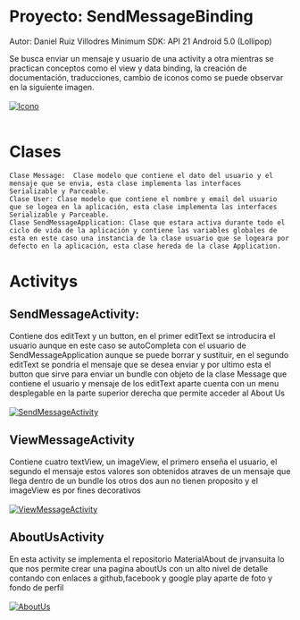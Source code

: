 # Proyecto: SendMessageBinding
Autor: Daniel Ruiz Villodres
Minimum SDK: API 21 Android 5.0 (Lollipop)

Se busca enviar un mensaje y usuario de una activity a otra mientras se practican conceptos como el view y data binding, la creación de documentación, traducciones, cambio de iconos como se puede observar en la siguiente imagen. <br /> <br />
[![Icono](https://blogger.googleusercontent.com/img/b/R29vZ2xl/AVvXsEjPr8yryDPsDZdmh5xwqdXLtZ0P_SfE7DvnhT1L74seGtITZc30OQfRrvAFH3qS-Csir8kgTILLTJpOF0rnT4bYfl1NmpKjSgrGR1S6Maypqk0oX8jfZfc-EuFlFAij8vWonI_0-0QZhj7mSGGg4Pn0Y4aXLg8tOs2m9DgYtUySLPCTzBMhPRHujgPvkQ/s1600/3.PNG "Icono")](https://blogger.googleusercontent.com/img/b/R29vZ2xl/AVvXsEjPr8yryDPsDZdmh5xwqdXLtZ0P_SfE7DvnhT1L74seGtITZc30OQfRrvAFH3qS-Csir8kgTILLTJpOF0rnT4bYfl1NmpKjSgrGR1S6Maypqk0oX8jfZfc-EuFlFAij8vWonI_0-0QZhj7mSGGg4Pn0Y4aXLg8tOs2m9DgYtUySLPCTzBMhPRHujgPvkQ/s1600/3.PNG "Icono") <br /> <br />
# Clases<br />
	Clase Message:  Clase modelo que contiene el dato del usuario y el mensaje que se envia, esta clase implementa las interfaces Serializable y Parceable.
	Clase User: Clase modelo que contiene el nombre y email del usuario que se logea en la aplicación, esta clase implementa las interfaces Serializable y Parceable.
	Clase SendMessageApplication: Clase que estara activa durante todo el ciclo de vida de la aplicación y contiene las variables globales de esta en este caso una instancia de la clase usuario que se logeara por defecto en la aplicación, esta clase hereda de la clase Application.

# Activitys
## SendMessageActivity:
Contiene dos editText y un button, en el primer editText se introducira el usuario aunque en este caso se autoCompleta con el usuario de SendMessageApplication aunque se puede borrar y sustituir, en el segundo editText se pondria el mensaje que se desea enviar y por ultimo esta el button que sirve para enviar un bundle con objeto de la clase Message que contiene el usuario y mensaje de los editText aparte cuenta con un menu desplegable en la parte superior derecha que permite acceder al About Us <br /> <br />
[![SendMessageActivity](https://blogger.googleusercontent.com/img/b/R29vZ2xl/AVvXsEib794qWd8FUdzZViwuJJo5FueEg-7iYNmiozY9WELhpLbvEZ7IC_9Ciw_loXwrXnHcATweKe7dEU9Pj-oXIuwvoIlJViMEBOhCeGp-a3ahjPAXCRaj50SW410YAPDY_aLieTbUBYg9W4v5so3latMI80hkCjuCvOYYJO8_QUM-uTMlLgavwH6UB5hctg/s320/1.PNG "SendMessageActivity")](https://blogger.googleusercontent.com/img/b/R29vZ2xl/AVvXsEib794qWd8FUdzZViwuJJo5FueEg-7iYNmiozY9WELhpLbvEZ7IC_9Ciw_loXwrXnHcATweKe7dEU9Pj-oXIuwvoIlJViMEBOhCeGp-a3ahjPAXCRaj50SW410YAPDY_aLieTbUBYg9W4v5so3latMI80hkCjuCvOYYJO8_QUM-uTMlLgavwH6UB5hctg/s320/1.PNG "SendMessageActivity") <br />

## ViewMessageActivity
Contiene cuatro textView, un imageView, el primero enseña el usuario, el segundo el mensaje estos valores son obtenidos atraves de un mensaje que llega dentro de un bundle los otros dos aun no tienen proposito y el imageView es por fines decorativos <br /> <br />
[![ViewMessageActivity](https://blogger.googleusercontent.com/img/b/R29vZ2xl/AVvXsEiimgohIQItajPStmRGachEgtzokXrzjnD4lGSL0feU95jPWP_CiT8DFBsgQto1yEBUxI4PeBAUx2Z7tL7aCnz64wh2DHHySjLKMujkuZDYaGVeTTzmXfF-C0--bDXvJBve_3lM6xoaikMPg98U5YSU2m60RlEW7522y-l36oW3lpBt2LlQgJ5Eg_QpTA/s320/2.PNG "ViewMessageActivity")](https://blogger.googleusercontent.com/img/b/R29vZ2xl/AVvXsEiimgohIQItajPStmRGachEgtzokXrzjnD4lGSL0feU95jPWP_CiT8DFBsgQto1yEBUxI4PeBAUx2Z7tL7aCnz64wh2DHHySjLKMujkuZDYaGVeTTzmXfF-C0--bDXvJBve_3lM6xoaikMPg98U5YSU2m60RlEW7522y-l36oW3lpBt2LlQgJ5Eg_QpTA/s320/2.PNG "ViewMessageActivity") <br />
## AboutUsActivity
En esta activity se implementa el repositorio MaterialAbout de jrvansuita lo que nos permite crear una pagina aboutUs con un alto nivel de detalle contando con enlaces a github,facebook y google play aparte de foto y fondo de perfil <br/> <br/>
[![AboutUs](https://blogger.googleusercontent.com/img/b/R29vZ2xl/AVvXsEhd4W3yJWDTsc4TSSjvoyE6XgueBrNDsFXpUnyIsx60JQkJHSWl56Wv85F3pN6lEouk9Zjsohg1oJ57-OXuR2QenqpPW7YRzDaHktrnDZ7m5dQp-4laZ-1ngjJRz9PB9B0QDUmQjevUd6jqP_90j2dlbGHxo5PSStfcWl4jXuPJlNrHUmBYvDkdXhvLkg/s320/aboutUs.PNG "AboutUs")](https://blogger.googleusercontent.com/img/b/R29vZ2xl/AVvXsEhd4W3yJWDTsc4TSSjvoyE6XgueBrNDsFXpUnyIsx60JQkJHSWl56Wv85F3pN6lEouk9Zjsohg1oJ57-OXuR2QenqpPW7YRzDaHktrnDZ7m5dQp-4laZ-1ngjJRz9PB9B0QDUmQjevUd6jqP_90j2dlbGHxo5PSStfcWl4jXuPJlNrHUmBYvDkdXhvLkg/s320/aboutUs.PNG "AboutUs")
